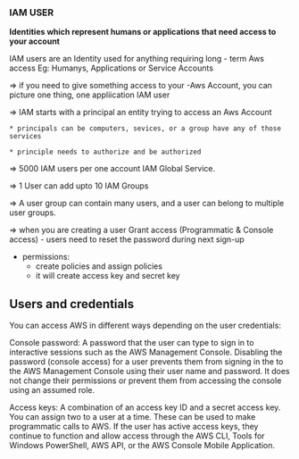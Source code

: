 ### IAM USER

**Identities which represent humans or applications that need access to your account**

IAM users are an Identity used for anything requiring long - term Aws access
 Eg: Humanys, Applications or Service Accounts

⇒ if you need to give something access to your -Aws Account, you can picture one thing,
   one appliication IAM user

⇒ IAM starts with a principal an entity trying to access an Aws Account

    * principals can be computers, sevices, or a group have any of those services

    * principle needs to authorize and be authorized 

⇒ 5000 IAM users per one account IAM Global Service.

⇒ 1 User can add upto 10 IAM Groups

⇒ A user group can contain many users, and a user can belong to multiple user groups.

⇒ when you are creating a user Grant access (Programmatic & Console access)
     - users need to reset the password during next sign-up
* permissions:
     - create policies and assign policies 
     - it will create access key and secret key

## Users and credentials

You can access AWS in different ways depending on the user credentials:

Console password: A password that the user can type to sign in to interactive sessions such as the AWS Management Console. Disabling the password (console access) for a user prevents them from signing in the to the AWS Management Console using their user name and password. It does not change their permissions or prevent them from accessing the console using an assumed role.

Access keys: A combination of an access key ID and a secret access key. You can assign two to a user at a time. These can be used to make programmatic calls to AWS. If the user has active access keys, they continue to function and allow access through the AWS CLI, Tools for Windows PowerShell, AWS API, or the AWS Console Mobile Application.